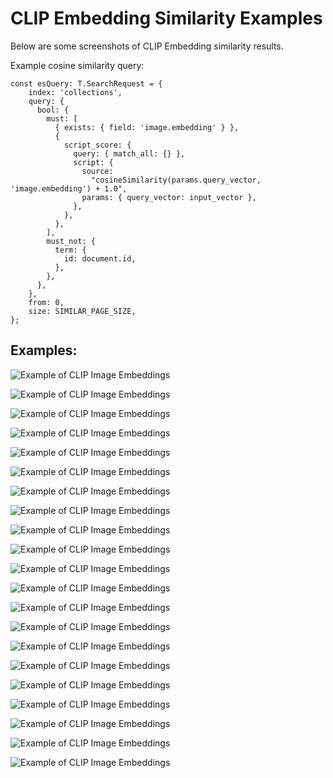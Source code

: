 # CLIP Embedding Similarity Examples

Below are some screenshots of CLIP Embedding similarity results.

Example cosine similarity query:

```
const esQuery: T.SearchRequest = {
    index: 'collections',
    query: {
      bool: {
        must: [
          { exists: { field: 'image.embedding' } },
          {
            script_score: {
              query: { match_all: {} },
              script: {
                source:
                  "cosineSimilarity(params.query_vector, 'image.embedding') + 1.0",
                params: { query_vector: input_vector },
              },
            },
          },
        ],
        must_not: {
          term: {
            id: document.id,
          },
        },
      },
    },
    from: 0,
    size: SIMILAR_PAGE_SIZE,
};
```

## Examples:

![Example of CLIP Image Embeddings](./img/embeddings/120654.jpeg)

![Example of CLIP Image Embeddings](./img/embeddings/149212.jpeg)

![Example of CLIP Image Embeddings](./img/embeddings/159018.jpeg)

![Example of CLIP Image Embeddings](./img/embeddings/159971.jpeg)

![Example of CLIP Image Embeddings](./img/embeddings/166000.jpeg)

![Example of CLIP Image Embeddings](./img/embeddings/166076.jpeg)

![Example of CLIP Image Embeddings](./img/embeddings/166835.jpeg)

![Example of CLIP Image Embeddings](./img/embeddings/166917.jpeg)

![Example of CLIP Image Embeddings](./img/embeddings/169803.jpeg)

![Example of CLIP Image Embeddings](./img/embeddings/188146.jpeg)

![Example of CLIP Image Embeddings](./img/embeddings/214325.jpeg)

![Example of CLIP Image Embeddings](./img/embeddings/216211.jpeg)

![Example of CLIP Image Embeddings](./img/embeddings/224323.jpeg)

![Example of CLIP Image Embeddings](./img/embeddings/224994.jpeg)

![Example of CLIP Image Embeddings](./img/embeddings/225053.jpeg)

![Example of CLIP Image Embeddings](./img/embeddings/2565.jpeg)

![Example of CLIP Image Embeddings](./img/embeddings/3674.jpeg)

![Example of CLIP Image Embeddings](./img/embeddings/3796.jpeg)

![Example of CLIP Image Embeddings](./img/embeddings/4018.jpeg)

![Example of CLIP Image Embeddings](./img/embeddings/4313.jpeg)

![Example of CLIP Image Embeddings](./img/embeddings/5016.jpeg)

